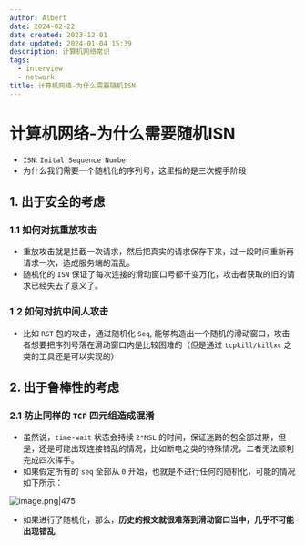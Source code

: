 ```yaml
---
author: Albert
date: 2024-02-22
date created: 2023-12-01
date updated: 2024-01-04 15:39
description: 计算机网络常识
tags:
  - interview
  - network
title: 计算机网络-为什么需要随机ISN
---
```


# 计算机网络-为什么需要随机ISN

- `ISN`: `Inital Sequence Number`
- 为什么我们需要一个随机化的序列号，这里指的是三次握手阶段

## 1. 出于安全的考虑

### 1.1 如何对抗重放攻击

- 重放攻击就是拦截一次请求，然后把真实的请求保存下来，过一段时间重新再请求一次，造成服务端的混乱。
- 随机化的 `ISN` 保证了每次连接的滑动窗口号都千变万化，攻击者获取的旧的请求已经失去了意义了。

### 1.2 如何对抗中间人攻击

- 比如 `RST` 包的攻击，通过随机化 `Seq`, 能够构造出一个随机的滑动窗口，攻击者想要把序列号落在滑动窗口内是比较困难的（但是通过 `tcpkill/killxc` 之类的工具还是可以实现的）

## 2. 出于鲁棒性的考虑

### 2.1 防止同样的 `TCP` 四元组造成混淆

- 虽然说，`time-wait` 状态会持续 `2*MSL` 的时间，保证迷路的包全部过期，但是，还是可能出现连接错乱的情况，比如断电之类的特殊情况，二者无法顺利完成四次挥手。
- 如果假定所有的 `seq` 全部从 `0` 开始，也就是不进行任何的随机化，可能的情况如下所示：

![image.png|475](https://img-20221128.oss-cn-shanghai.aliyuncs.com/img-2023-05/20231201171331.png)

- 如果进行了随机化，那么，**历史的报文就很难落到滑动窗口当中，几乎不可能出现错乱**

